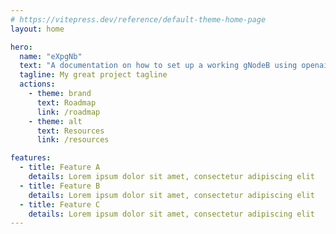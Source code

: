 ```yaml
---
# https://vitepress.dev/reference/default-theme-home-page
layout: home

hero:
  name: "eXpgNb"
  text: "A documentation on how to set up a working gNodeB using openairinterface5g"
  tagline: My great project tagline
  actions:
    - theme: brand
      text: Roadmap
      link: /roadmap
    - theme: alt
      text: Resources
      link: /resources

features:
  - title: Feature A
    details: Lorem ipsum dolor sit amet, consectetur adipiscing elit
  - title: Feature B
    details: Lorem ipsum dolor sit amet, consectetur adipiscing elit
  - title: Feature C
    details: Lorem ipsum dolor sit amet, consectetur adipiscing elit
---
```


